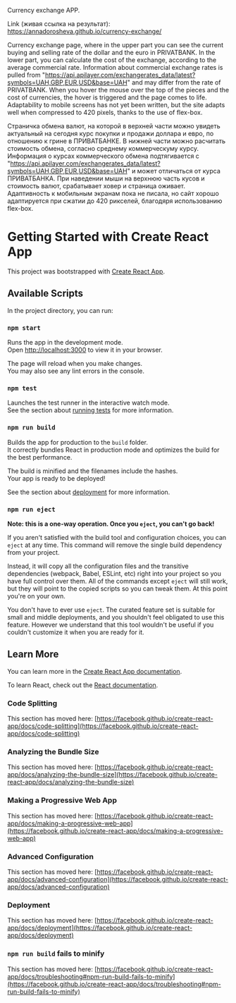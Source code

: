 Currency exchange APP.

Link (живая ссылка на результат): https://annadorosheva.github.io/currency-exchange/

Currency exchange page, where in the upper part you can see the current buying and selling rate of the dollar and the euro in PRIVATBANK.
In the lower part, you can calculate the cost of the exchange, according to the average commercial rate.
Information about commercial exchange rates is pulled from "https://api.apilayer.com/exchangerates_data/latest?symbols=UAH,GBP,EUR,USD&base=UAH" and may differ from the rate of PRIVATBANK.
When you hover the mouse over the top of the pieces and the cost of currencies, the hover is triggered and the page comes to life.
Adaptability to mobile screens has not yet been written, but the site adapts well when compressed to 420 pixels, thanks to the use of flex-box.


Страничка обмена валют, на которой в верхней части можно увидеть актуальный на сегодня курс покупки и продажи доллара и евро, по отношению к грине в ПРИВАТБАНКЕ. В нижней части можно расчитать стоимость обмена, согласно среднему коммерческуму курсу. Информация о курсах коммерческого обмена подтягивается с "https://api.apilayer.com/exchangerates_data/latest?symbols=UAH,GBP,EUR,USD&base=UAH" и может отличаться от курса ПРИВАТБАНКА.
При наведении мыши на верхнюю часть кусов и стоимость валют, срабатывает ховер и страница оживает.
Адаптивность к мобильным экранам пока не писала, но сайт хорошо адаптируется при сжатии до 420 рикселей, благодяря использованию flex-box.



# Getting Started with Create React App

This project was bootstrapped with [Create React App](https://github.com/facebook/create-react-app).

## Available Scripts

In the project directory, you can run:

### `npm start`

Runs the app in the development mode.\
Open [http://localhost:3000](http://localhost:3000) to view it in your browser.

The page will reload when you make changes.\
You may also see any lint errors in the console.

### `npm test`

Launches the test runner in the interactive watch mode.\
See the section about [running tests](https://facebook.github.io/create-react-app/docs/running-tests) for more information.

### `npm run build`

Builds the app for production to the `build` folder.\
It correctly bundles React in production mode and optimizes the build for the best performance.

The build is minified and the filenames include the hashes.\
Your app is ready to be deployed!

See the section about [deployment](https://facebook.github.io/create-react-app/docs/deployment) for more information.

### `npm run eject`

**Note: this is a one-way operation. Once you `eject`, you can't go back!**

If you aren't satisfied with the build tool and configuration choices, you can `eject` at any time. This command will remove the single build dependency from your project.

Instead, it will copy all the configuration files and the transitive dependencies (webpack, Babel, ESLint, etc) right into your project so you have full control over them. All of the commands except `eject` will still work, but they will point to the copied scripts so you can tweak them. At this point you're on your own.

You don't have to ever use `eject`. The curated feature set is suitable for small and middle deployments, and you shouldn't feel obligated to use this feature. However we understand that this tool wouldn't be useful if you couldn't customize it when you are ready for it.

## Learn More

You can learn more in the [Create React App documentation](https://facebook.github.io/create-react-app/docs/getting-started).

To learn React, check out the [React documentation](https://reactjs.org/).

### Code Splitting

This section has moved here: [https://facebook.github.io/create-react-app/docs/code-splitting](https://facebook.github.io/create-react-app/docs/code-splitting)

### Analyzing the Bundle Size

This section has moved here: [https://facebook.github.io/create-react-app/docs/analyzing-the-bundle-size](https://facebook.github.io/create-react-app/docs/analyzing-the-bundle-size)

### Making a Progressive Web App

This section has moved here: [https://facebook.github.io/create-react-app/docs/making-a-progressive-web-app](https://facebook.github.io/create-react-app/docs/making-a-progressive-web-app)

### Advanced Configuration

This section has moved here: [https://facebook.github.io/create-react-app/docs/advanced-configuration](https://facebook.github.io/create-react-app/docs/advanced-configuration)

### Deployment

This section has moved here: [https://facebook.github.io/create-react-app/docs/deployment](https://facebook.github.io/create-react-app/docs/deployment)

### `npm run build` fails to minify

This section has moved here: [https://facebook.github.io/create-react-app/docs/troubleshooting#npm-run-build-fails-to-minify](https://facebook.github.io/create-react-app/docs/troubleshooting#npm-run-build-fails-to-minify)
